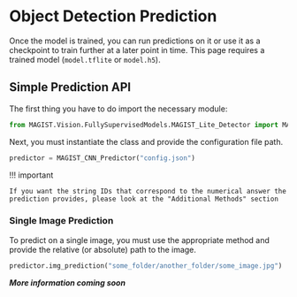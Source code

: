 # Object Detection Prediction

Once the model is trained, you can run predictions on it or use it as a checkpoint to train further at a later point in time. This page requires a trained model (`model.tflite` or `model.h5`).

## Simple Prediction API

The first thing you have to do import the necessary module:

```py linenums="1"
from MAGIST.Vision.FullySupervisedModels.MAGIST_Lite_Detector import MAGIST_CNN, MAGIST_CNN_Predictor
```

Next, you must instantiate the class and provide the configuration file path.

```py linenums="1"
predictor = MAGIST_CNN_Predictor("config.json")
```

!!! important

    If you want the string IDs that correspond to the numerical answer the prediction provides, please look at the "Additional Methods" section 

### Single Image Prediction 

To predict on a single image, you must use the appropriate method and provide the relative (or absolute) path to the image. 

```py linenums="1"
predictor.img_prediction("some_folder/another_folder/some_image.jpg")
```

***More information coming soon***